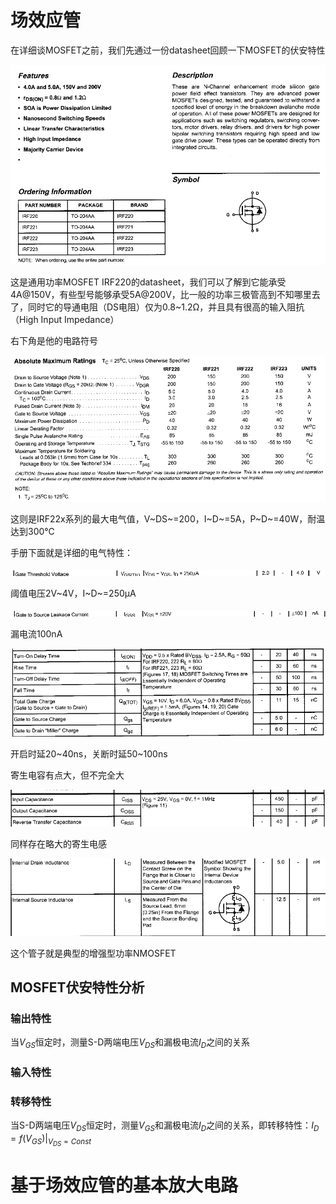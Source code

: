 # 场效应管

在详细谈MOSFET之前，我们先通过一份datasheet回顾一下MOSFET的伏安特性

![image-20211023112946344](电路设计从入门到弃坑【场效应管】.assets/image-20211023112946344.png)

这是通用功率MOSFET IRF220的datasheet，我们可以了解到它能承受4A@150V，有些型号能够承受5A@200V，比一般的功率三极管高到不知哪里去了，同时它的导通电阻（DS电阻）仅为0.8~1.2Ω，并且具有很高的输入阻抗（High Input Impedance）

右下角是他的电路符号

![image-20211023113255328](电路设计从入门到弃坑【场效应管】.assets/image-20211023113255328.png)

这则是IRF22x系列的最大电气值，V~DS~=200，I~D~=5A，P~D~=40W，耐温达到300℃

手册下面就是详细的电气特性：

![image-20211023113513332](电路设计从入门到弃坑【场效应管】.assets/image-20211023113513332.png)

阈值电压2V\~4V，I~D~=250μA

![image-20211023113603145](电路设计从入门到弃坑【场效应管】.assets/image-20211023113603145.png)

漏电流100nA

![image-20211023113623369](电路设计从入门到弃坑【场效应管】.assets/image-20211023113623369.png)

开启时延20\~40ns，关断时延50\~100ns

寄生电容有点大，但不完全大

![image-20211023113753748](电路设计从入门到弃坑【场效应管】.assets/image-20211023113753748.png)

同样存在略大的寄生电感

![image-20211023113811937](电路设计从入门到弃坑【场效应管】.assets/image-20211023113811937.png)

这个管子就是典型的增强型功率NMOSFET

## MOSFET伏安特性分析



### 输出特性

当$V_{GS}$恒定时，测量S-D两端电压$V_{DS}$和漏极电流$I_D$之间的关系





### 输入特性









### 转移特性

当S-D两端电压$V_{DS}$恒定时，测量$V_{GS}$和漏极电流$I_D$之间的关系，即转移特性：$I_D=f(V_{GS})|_{V_{DS}=Const}$



















# 基于场效应管的基本放大电路





